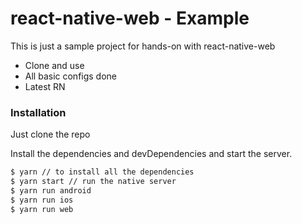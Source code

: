 # react-native-web - Example


This is just a sample project for hands-on with react-native-web

  - Clone and use
  - All basic configs done
  - Latest RN

### Installation

Just clone the repo

Install the dependencies and devDependencies and start the server.

```sh
$ yarn // to install all the dependencies
$ yarn start // run the native server
$ yarn run android
$ yarn run ios
$ yarn run web
```

